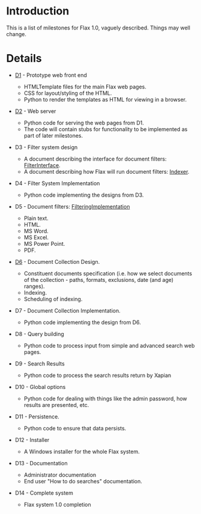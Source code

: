 # Introduction #


This is a list of milestones for Flax 1.0, vaguely described. Things may well change.


# Details #


  * [D1](D1.md) - Prototype web front end
    * HTMLTemplate files for the main Flax web pages.
    * CSS for layout/styling of the HTML.
    * Python to render the templates as HTML for viewing in a browser.


  * [D2](D2.md) - Web server
    * Python code for serving the web pages from D1.
    * The code will contain stubs for functionality to be implemented as part of later milestones.


  * D3 - Filter system design
    * A document describing the interface for document filters: [FilterInterface](FilterInterface.md).
    * A document describing how Flax will run document filters: [Indexer](Indexer.md).




  * D4 - Filter System Implementation
    * Python code implementing the designs from D3.


  * D5 - Document filters:  [FilteringImplementation](FilteringImplementation.md)
    * Plain text.
    * HTML.
    * MS Word.
    * MS Excel.
    * MS Power Point.
    * PDF.


  * [D6](D6.md) - Document Collection Design.
    * Constituent documents specification (i.e. how we select documents of the collection - paths, formats, exclusions, date (and age) ranges).
    * Indexing.
    * Scheduling of indexing.


  * D7 - Document Collection Implementation.
    * Python code implementing the design from D6.


  * D8 - Query building
    * Python code to process input from simple and advanced search web pages.


  * D9 - Search Results
    * Python code to process the search results return by Xapian


  * D10 - Global options
    * Python code for dealing with things like the admin password, how results are presented, etc.


  * D11 - Persistence.
    * Python code to ensure that data persists.


  * D12 - Installer
    * A Windows installer for the whole Flax system.


  * D13 - Documentation
    * Administrator documentation
    * End user "How to do searches" documentation.


  * D14 - Complete system
    * Flax system 1.0 completion